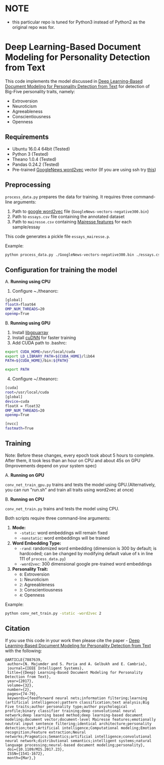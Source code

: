 # NOTE
- this particular repo is tuned for Python3 instead of Python2 as the original repo was for. 

# Deep Learning-Based Document Modeling for Personality Detection from Text

This code implements the model discussed in [Deep Learning-Based Document Modeling for Personality Detection from Text](http://sentic.net/deep-learning-based-personality-detection.pdf) for detection of Big-Five personality traits, namely:

-   Extroversion
-   Neuroticism
-   Agreeableness
-   Conscientiousness
-   Openness


## Requirements

-   Ubuntu 16.0.4 64bit (Tested)
-   Python 3 (Tested)
-   Theano 1.0.4 (Tested)
-   Pandas 0.24.2 (Tested)
-   Pre-trained [GoogleNews word2vec](https://drive.google.com/file/d/0B7XkCwpI5KDYNlNUTTlSS21pQmM/edit) vector (If you are using ssh try [this](https://s3.amazonaws.com/dl4j-distribution/GoogleNews-vectors-negative300.bin.gz))


## Preprocessing

`process_data.py` prepares the data for training. It requires three command-line arguments:

1.  Path to [google word2vec](https://drive.google.com/file/d/0B7XkCwpI5KDYNlNUTTlSS21pQmM/edit) file (`GoogleNews-vectors-negative300.bin`)
2.  Path to `essays.csv` file containing the annotated dataset
3.  Path to `mairesse.csv` containing [Mairesse features](http://farm2.user.srcf.net/research/personality/recognizer.html) for each sample/essay

This code generates a pickle file `essays_mairesse.p`.

Example:

```sh
python process_data.py ./GoogleNews-vectors-negative300.bin ./essays.csv ./mairesse.csv
```

## Configuration for training the model

A. **Running using CPU**
1. Configure ~./theanorc:
```sh
[global]
floatX=float64
OMP_NUM_THREADS=20
openmp=True
```

B. **Running using GPU**
1. Install [libgpuarray](http://deeplearning.net/software/libgpuarray/installation.html)
2. Install [cuDNN](http://deeplearning.net/software/theano/library/sandbox/cuda/dnn.html) for faster training
3. Add CUDA path to .bashrc:
```sh
export CUDA_HOME=/usr/local/cuda
export LD_LIBRARY_PATH=${CUDA_HOME}/lib64
PATH=${CUDA_HOME}/bin:${PATH}

export PATH
```
4. Configure ~/.theanorc:
```sh
[cuda]
root=/usr/local/cuda
[global]
device=cuda
floatX = float32
OMP_NUM_THREADS=20
openmp=True

[nvcc]
fastmath=True
```

## Training

Note: Before these changes, every epoch took about 5 hours to complete. After them, it took less than an hour on CPU and about 45s on GPU (Improvements depend on your system spec)

A. **Running on GPU**

`conv_net_train_gpu.py` trains and tests the model using GPU.(Alternatively, you can run "run.sh" and train all traits using word2vec at once)

B. **Running on CPU**

`conv_net_train.py` trains and tests the model using CPU.

Both scripts require three command-line arguments:

1.  **Mode:**
    -   `-static`: word embeddings will remain fixed
    -   `-nonstatic`: word embeddings will be trained
2.  **Word Embedding Type:**
    -   `-rand`: randomized word embedding (dimension is 300 by default; is hardcoded; can be changed by modifying default value of `k` in line 111 of `process_data.py`)
    -   `-word2vec`: 300 dimensional google pre-trained word embeddings
3.  **Personality Trait:**
    -   `0`: Extroversion
    -   `1`: Neuroticism
    -   `2`: Agreeableness
    -   `3`: Conscientiousness
    -   `4`: Openness

Example:

```sh
python conv_net_train.py -static -word2vec 2
```


## Citation

If you use this code in your work then please cite the paper - [Deep Learning-Based Document Modeling for Personality Detection from Text](http://sentic.net/deep-learning-based-personality-detection.pdf) with the following:

```
@ARTICLE{7887639, 
 author={N. Majumder and S. Poria and A. Gelbukh and E. Cambria}, 
 journal={IEEE Intelligent Systems}, 
 title={{Deep} Learning-Based Document Modeling for Personality Detection from Text}, 
 year={2017}, 
 volume={32}, 
 number={2}, 
 pages={74-79}, 
 keywords={feedforward neural nets;information filtering;learning (artificial intelligence);pattern classification;text analysis;Big Five traits;author personality type;author psychological profile;binary classifier training;deep convolutional neural network;deep learning based method;deep learning-based document modeling;document vector;document-level Mairesse features;emotionally neutral input sentence filtering;identical architecture;personality detection;text;Artificial intelligence;Computational modeling;Emotion recognition;Feature extraction;Neural networks;Pragmatics;Semantics;artificial intelligence;convolutional neural network;distributional semantics;intelligent systems;natural language processing;neural-based document modeling;personality}, 
 doi={10.1109/MIS.2017.23}, 
 ISSN={1541-1672}, 
 month={Mar},}
```
